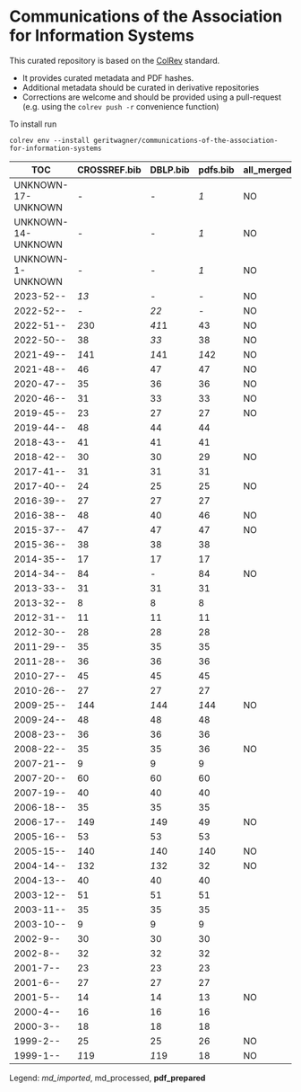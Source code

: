 # Communications of the Association for Information Systems

This curated repository is based on the [ColRev](https://github.com/geritwagner/colrev_core) standard.

- It provides curated metadata and PDF hashes.
- Additional metadata should be curated in derivative repositories
- Corrections are welcome and should be provided using a pull-request (e.g. using the `colrev push -r` convenience function)

To install run

```
colrev env --install geritwagner/communications-of-the-association-for-information-systems
```

<!-- TABLE_SUMMARY -->

|TOC           |CROSSREF.bib    |DBLP.bib        |pdfs.bib        |all_merged      |
|--------------|----------------|----------------|----------------|----------------|
|UNKNOWN-17-UNKNOWN|               -|               -|             *1*|              NO|
|UNKNOWN-14-UNKNOWN|               -|               -|             *1*|              NO|
|UNKNOWN-1-UNKNOWN|               -|               -|             *1*|              NO|
|2023-52--     |            *13*|               -|               -|              NO|
|2022-52--     |               -|            *22*|               -|              NO|
|2022-51--     |           *2*30|           *41*1|              43|              NO|
|2022-50--     |              38|            *33*|              38|              NO|
|2021-49--     |           *1*41|           *1*41|           *1*42|              NO|
|2021-48--     |              46|              47|              47|              NO|
|2020-47--     |              35|              36|              36|              NO|
|2020-46--     |              31|              33|              33|              NO|
|2019-45--     |              23|              27|              27|              NO|
|2019-44--     |              48|              44|              44|                |
|2018-43--     |              41|              41|              41|                |
|2018-42--     |              30|              30|              29|              NO|
|2017-41--     |              31|              31|              31|                |
|2017-40--     |              24|              25|              25|              NO|
|2016-39--     |              27|              27|              27|                |
|2016-38--     |              48|              40|              46|              NO|
|2015-37--     |              47|              47|              47|              NO|
|2015-36--     |              38|              38|              38|                |
|2014-35--     |              17|              17|              17|                |
|2014-34--     |              84|               -|              84|              NO|
|2013-33--     |              31|              31|              31|                |
|2013-32--     |               8|               8|               8|                |
|2012-31--     |              11|              11|              11|                |
|2012-30--     |              28|              28|              28|                |
|2011-29--     |              35|              35|              35|                |
|2011-28--     |              36|              36|              36|                |
|2010-27--     |              45|              45|              45|                |
|2010-26--     |              27|              27|              27|                |
|2009-25--     |           *1*44|           *1*44|           *1*44|              NO|
|2009-24--     |              48|              48|              48|                |
|2008-23--     |              36|              36|              36|                |
|2008-22--     |              35|              35|              36|              NO|
|2007-21--     |               9|               9|               9|                |
|2007-20--     |              60|              60|              60|                |
|2007-19--     |              40|              40|              40|                |
|2006-18--     |              35|              35|              35|                |
|2006-17--     |           *1*49|           *1*49|              49|              NO|
|2005-16--     |              53|              53|              53|                |
|2005-15--     |           *1*40|           *1*40|           *1*40|              NO|
|2004-14--     |           *1*32|           *1*32|              32|              NO|
|2004-13--     |              40|              40|              40|                |
|2003-12--     |              51|              51|              51|                |
|2003-11--     |              35|              35|              35|                |
|2003-10--     |               9|               9|               9|                |
|2002-9--      |              30|              30|              30|                |
|2002-8--      |              32|              32|              32|                |
|2001-7--      |              23|              23|              23|                |
|2001-6--      |              27|              27|              27|                |
|2001-5--      |              14|              14|              13|              NO|
|2000-4--      |              16|              16|              16|                |
|2000-3--      |              18|              18|              18|                |
|1999-2--      |              25|              25|              26|              NO|
|1999-1--      |           *1*19|           *1*19|              18|              NO|

Legend: *md_imported*, md_processed, **pdf_prepared**
